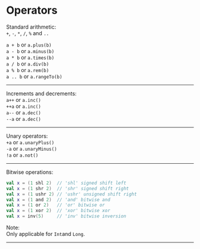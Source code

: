 # Operators

Standard arithmetic:<br>
`+`, `-`, `*`, `/`, `%` and `..`

`a + b` or `a.plus(b)`<br>
`a - b` or `a.minus(b)`<br>
`a * b` or `a.times(b)`<br>
`a / b` or `a.div(b)`<br>
`a % b` or `a.rem(b)`<br>
`a .. b` or `a.rangeTo(b)`
___
Increments and decrements:<br>
`a++` or `a.inc()`<br>
`++a` or `a.inc()`<br>
`a--` or `a.dec()`<br>
`--a` or `a.dec()`
___
Unary operators:<br>
`+a` or `a.unaryPlus()`<br>
`-a` or `a.unaryMinus()`<br>
`!a` or `a.not()`
___
Bitwise operations:<br>
```kt
val x = (1 shl 2)  // 'shl' signed shift left
val x = (1 shr 2)  // 'shr' signed shift right
val x = (1 ushr 2) // 'ushr' unsigned shift right
val x = (1 and 2)  // 'and' bitwise and
val x = (1 or 2)   // 'or' bitwise or
val x = (1 xor 2)  // 'xor' bitwise xor
val x = inv(5)     // 'inv' bitwise inversion
```
Note:<br>
Only applicable for `Int`and `Long`.
___
